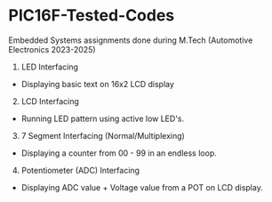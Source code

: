 # PIC16F-Tested-Codes
 Embedded Systems assignments done during M.Tech (Automotive Electronics 2023-2025)

1. LED Interfacing 
- Displaying basic text on 16x2 LCD display  

  
2. LCD Interfacing
- Running LED pattern using active low LED's.  

  
3. 7 Segment Interfacing (Normal/Multiplexing)
- Displaying a counter from 00 - 99 in an endless loop.  

  
4. Potentiometer (ADC) Interfacing 
- Displaying ADC value + Voltage value from a POT on LCD display.  
